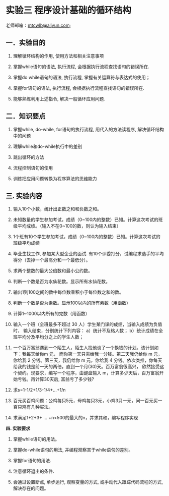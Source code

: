 # 实验三 程序设计基础的循环结构

老师邮箱：mtcwlb@aliyun.com;

## 一．实验目的

1.  理解循环结构的作用, 使用方法和相关注意事项

2.  掌握while语句的语法, 执行流程, 会根据执行流程查找语句的错误所在.

3.  掌握do while语句的语法, 执行流程, 掌握有关运算符与表达式的使用；

4.  掌握for语句的语法, 执行流程, 会根据执行流程查找语句的错误所在.

5.  能够熟练利用上述指令, 解决一般循环应用问题.

## 二．知识要点

1.  掌握while, do-while, for语句的执行流程, 用代入的方法读程序,
    解决循环结构中的问题

2.  理解while和do-while执行中的差别

3.  跳出循环的方法

4.  流程控制语句的使用

5.  训练把应用问题转换为程序算法的思维能力

## 三. 实验内容

1.  输入10个小数，统计出正数之和和负数之和。

2.  未知数量的学生参加考试，成绩（0\~100内的整数）已知。计算这次考试的班级平均成绩。（输入不在0\~100的数，则认为输入结束）

3.  1个班有10个学生参加考试，成绩（0\~100内的整数）已知。计算这次考试的班级平均成绩

4.  毕业生找工作, 参加某大型企业的面试.
    有10个评委打分，试编程求选手的平均得分（去掉一个最高分和一个最低分）。

5.  求两个整数的最大公倍数和最小公约数。

6.  判断一个数是否为水仙花数。显示所有水仙花数。

7.  输出1到100之间的数中每位数乘积小于每位数之和的数。

8.  判断一个数是否为素数。显示100以内的所有素数（用函数）

9.  计算1\~1000以内所有的完数（用函数）

10. 输入一个班（全班最多不超过 30
    人）学生某门课的成绩，当输入成绩为负值时，
    输入结束，分别统计下列内容： a）统计不及格人数；
    b）统计成绩在全班平均分及平均分之上的学生人数；

11. 一个百万富翁遇到一个陌生人，陌生人找他谈了一个换钱的计划。该计划如下：我每天给你m
    元， 而你第一天只需给我一分钱。第二天我仍给你 m 元，你给我 2
    分钱。第三天，我仍给你 m 元，你给我 4
    分钱。依次类推，你每天给我的钱是前一天的两倍，直到一个月(30)天。百万富翁很高兴，
    欣然接受这个契约。现要求，编写一个程序，由键盘输入
    m，计算多少天后，百万富翁开始亏钱。再计算30天后, 富翁亏了多少钱?

12. 求s=1-1/2+1/3-1/4+\...+1/n

13. 百元买百鸡问题：公鸡每只5元，母鸡每只3元，小鸡3只一元，问一百元买一百只鸡有几种买法。

14. 求满足1+2+3+ \... +n\<500的最大的n，并求其和，编写程序实现

**四. 实验要求**

1.  掌握while语句的用法。

2.  掌握do-while语句的用法, 并编程观察其于while语句的差别。

3.  掌握for语句的用法.

4.  注意循环退出的条件.

5.  会通过设置断点, 单步运行, 观察变量的方式,
    或手动代入跟踪代码流程的方式, 解决存在的问题。
